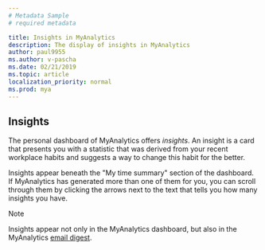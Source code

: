 ```yaml
---
# Metadata Sample
# required metadata

title: Insights in MyAnalytics
description: The display of insights in MyAnalytics
author: paul9955
ms.author: v-pascha
ms.date: 02/21/2019
ms.topic: article
localization_priority: normal 
ms.prod: mya
---
```


## Insights

The personal dashboard of MyAnalytics offers _insights_. An insight is a card that presents you with a statistic that was derived from your recent workplace habits and suggests a way to change this habit for the better.

Insights appear beneath the "My time summary" section of the dashboard. If MyAnalytics has generated more than one of them for you, you can scroll through them by clicking the arrows next to the text that tells you how many insights you have.  

> [!Note] 
> Insights appear not only in the MyAnalytics dashboard, but also in the MyAnalytics [email digest](../email-digest-2.md).

<!-- EXAMPLES REMOVED PER NOELLE 24 AUGUST

### Example insights

#### Everyday insights

The following are typical insights:

**Decrease in focus hours**

   ![Focus hours insight](../../../images/mya/use/db-insights-01.png)

**One-on-ones with one important person**

   ![One-on-ones insight](../../../images/mya/use/db-insights-02.png)

**Meeting time spent with one particular person**

   ![Time spent with person -- insight](../../../images/mya/use/db-insights-03.png)

**Email interruptions**

   ![Email interruptions insight](../../../images/mya/use/db-insights-04.png)

#### Announcement insights

Occasionally, MyAnalytics uses an insight to announce a change in the way it works. For example, the following insight presents the announcement that Teams is being used as a new data source for information about workplace habits: 

**Announcing a new data source: Teams**

   ![Announcing data from Teams](../../../images/mya/use/db-insights-05.png)

--> 